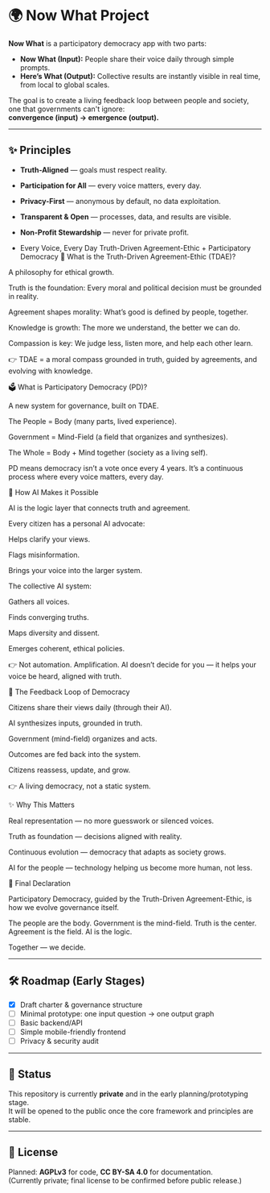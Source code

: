# 🌍 Now What Project

**Now What** is a participatory democracy app with two parts:  

- **Now What (Input):** People share their voice daily through simple prompts.  
- **Here’s What (Output):** Collective results are instantly visible in real time, from local to global scales.  

The goal is to create a living feedback loop between people and society, one that governments can't ignore:  
**convergence (input) → emergence (output).**

---

## ✨ Principles
- **Truth-Aligned** — goals must respect reality.  
- **Participation for All** — every voice matters, every day.  
- **Privacy-First** — anonymous by default, no data exploitation.  
- **Transparent & Open** — processes, data, and results are visible.  
- **Non-Profit Stewardship** — never for private profit.

- Every Voice, Every Day
Truth-Driven Agreement-Ethic + Participatory Democracy
🌱 What is the Truth-Driven Agreement-Ethic (TDAE)?

A philosophy for ethical growth.

Truth is the foundation: Every moral and political decision must be grounded in reality.

Agreement shapes morality: What’s good is defined by people, together.

Knowledge is growth: The more we understand, the better we can do.

Compassion is key: We judge less, listen more, and help each other learn.

👉 TDAE = a moral compass grounded in truth, guided by agreements, and evolving with knowledge.

🗳 What is Participatory Democracy (PD)?

A new system for governance, built on TDAE.

The People = Body (many parts, lived experience).

Government = Mind-Field (a field that organizes and synthesizes).

The Whole = Body + Mind together (society as a living self).

PD means democracy isn’t a vote once every 4 years.
It’s a continuous process where every voice matters, every day.

🤖 How AI Makes it Possible

AI is the logic layer that connects truth and agreement.

Every citizen has a personal AI advocate:

Helps clarify your views.

Flags misinformation.

Brings your voice into the larger system.

The collective AI system:

Gathers all voices.

Finds converging truths.

Maps diversity and dissent.

Emerges coherent, ethical policies.

👉 Not automation. Amplification. AI doesn’t decide for you — it helps your voice be heard, aligned with truth.

🔄 The Feedback Loop of Democracy

Citizens share their views daily (through their AI).

AI synthesizes inputs, grounded in truth.

Government (mind-field) organizes and acts.

Outcomes are fed back into the system.

Citizens reassess, update, and grow.

👉 A living democracy, not a static system.

✨ Why This Matters

Real representation — no more guesswork or silenced voices.

Truth as foundation — decisions aligned with reality.

Continuous evolution — democracy that adapts as society grows.

AI for the people — technology helping us become more human, not less.

📣 Final Declaration

Participatory Democracy, guided by the Truth-Driven Agreement-Ethic, is how we evolve governance itself.

The people are the body.
Government is the mind-field.
Truth is the center.
Agreement is the field.
AI is the logic.

Together — we decide.

---

## 🛠️ Roadmap (Early Stages)
- [x] Draft charter & governance structure  
- [ ] Minimal prototype: one input question → one output graph  
- [ ] Basic backend/API  
- [ ] Simple mobile-friendly frontend  
- [ ] Privacy & security audit  

---

## 📌 Status
This repository is currently **private** and in the early planning/prototyping stage.  
It will be opened to the public once the core framework and principles are stable.  

---

## 📖 License
Planned: **AGPLv3** for code, **CC BY-SA 4.0** for documentation.  
(Currently private; final license to be confirmed before public release.)

